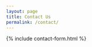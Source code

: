 ```yaml
---
layout: page
title: Contact Us
permalink: /contact/
---
```


{% include contact-form.html %}


<script>
    $(document).ready(function() {
        if(window.location.hash === "#thanks") {
            sweetThanks();
            removeHash();
        }
    });

    function removeHash () {
        history.pushState("", document.title, window.location.pathname + window.location.search);
    }

    function sweetThanks() {
        swal(
            "Thanks for your message",
            "We'll get back to you as soon as we can.",
            "success"
        );
    }
</script>

